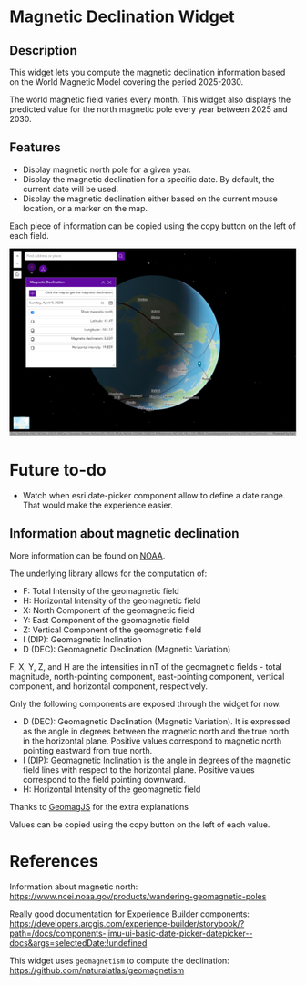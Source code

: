 # Magnetic Declination Widget

## Description

This widget lets you compute the magnetic declination information based on the World Magnetic Model covering the period 2025-2030.

The world magnetic field varies every month. This widget also displays the predicted value for the north magnetic pole every year between 2025 and 2030.

## Features

* Display magnetic north pole for a given year.
* Display the magnetic declination for  a specific date. By default, the current date will be used.
* Display the magnetic declination either based on the current mouse location, or a marker on the map.

Each piece of information can be copied using the copy button on the left of each field.

![alt text](image.png)


# Future to-do

* Watch when esri date-picker component allow to define a date range. That would make the experience easier.

## Information about magnetic declination

More information can be found on [NOAA](https://www.ncei.noaa.gov/products/world-magnetic-model).

The underlying library allows for the computation of:

* F: Total Intensity of the geomagnetic field
* H: Horizontal Intensity of the geomagnetic field
* X: North Component of the geomagnetic field
* Y: East Component of the geomagnetic field
* Z: Vertical Component of the geomagnetic field
* I (DIP): Geomagnetic Inclination
* D (DEC): Geomagnetic Declination (Magnetic Variation)

F, X, Y, Z, and H are the intensities in nT of the geomagnetic fields - total magnitude, north-pointing component, east-pointing component, vertical component, and horizontal component, respectively.

Only the following components are exposed through the widget for now.

* D (DEC): Geomagnetic Declination (Magnetic Variation). It is expressed as the angle in degrees between the magnetic north and the true north in the horizontal plane. Positive values correspond to magnetic north pointing eastward from true north.
* I (DIP): Geomagnetic Inclination is the angle in degrees of the magnetic field lines with respect to the horizontal plane. Positive values correspond to the field pointing downward.
* H: Horizontal Intensity of the geomagnetic field

Thanks to [GeomagJS](https://github.com/janrg/geomag/blob/master/README.md) for the extra explanations

Values can be copied using the copy button on the left of each value.

# References

Information about magnetic north: https://www.ncei.noaa.gov/products/wandering-geomagnetic-poles


Really good documentation for Experience Builder components: https://developers.arcgis.com/experience-builder/storybook/?path=/docs/components-jimu-ui-basic-date-picker-datepicker--docs&args=selectedDate:!undefined

This widget uses `geomagnetism` to compute the declination: https://github.com/naturalatlas/geomagnetism